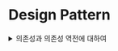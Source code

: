 # Design Pattern
<details>
  <summary>의존성과 의존성 역전에 대하여</summary>
  <br>
  ## 의존성 주입(Dependency Injection)
  - 객체, class에 대한 프로토콜을 정의하고, 해당 프로토콜을 상속 받게 되는 객체, class를 통해 주입하는 개념
  - 언제 사용해야할지를 구체적으로 고민하고 구성
  - 의존성(종속성)을 줄이고, 결합을 낮추면서 유연한 코드 작성이 가능

  ```swift
@objc protocol Driving {
    func startDriving()
    func stopDriving()
    @objc optional func isDriving() -> Bool
}

class BMW: Driving {
    func startDriving() {
        print("start driving")
    }

    func stopDriving() {
        print("stop driving")
    }
}

class HYUNDAI: Driving {
    func startDriving() {
        print("start driving")
    }

    func stopDriving() {
        print("stop driving")
    }

    func isDriving() -> Bool {
        return true
    }
}

class SelectedCar {
    var car: Driving
    init(car: Driving) {
        self.car = car
    }
}

let selectedCar = SelectedCar(car: BMW())
let selectedCar2 = SelectedCar(car: HYUNDAI())
  ```
</details>
